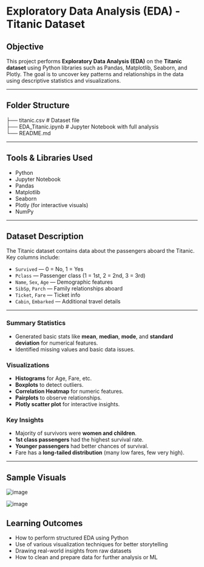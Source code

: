 # Exploratory Data Analysis (EDA) - Titanic Dataset

## Objective

This project performs **Exploratory Data Analysis (EDA)** on the **Titanic dataset** using Python libraries such as Pandas, Matplotlib, Seaborn, and Plotly. The goal is to uncover key patterns and relationships in the data using descriptive statistics and visualizations.

---

## Folder Structure
├── titanic.csv # Dataset file  
├── EDA_Titanic.ipynb # Jupyter Notebook with full analysis  
└── README.md  


---

## Tools & Libraries Used

- Python
- Jupyter Notebook
- Pandas
- Matplotlib
- Seaborn
- Plotly (for interactive visuals)
- NumPy

---

## Dataset Description

The Titanic dataset contains data about the passengers aboard the Titanic. Key columns include:

- `Survived` — 0 = No, 1 = Yes  
- `Pclass` — Passenger class (1 = 1st, 2 = 2nd, 3 = 3rd)  
- `Name`, `Sex`, `Age` — Demographic features  
- `SibSp`, `Parch` — Family relationships aboard  
- `Ticket`, `Fare` — Ticket info  
- `Cabin`, `Embarked` — Additional travel details  

---

### Summary Statistics
- Generated basic stats like **mean**, **median**, **mode**, and **standard deviation** for numerical features.
- Identified missing values and basic data issues.

### Visualizations
- **Histograms** for Age, Fare, etc.
- **Boxplots** to detect outliers.
- **Correlation Heatmap** for numeric features.
- **Pairplots** to observe relationships.
- **Plotly scatter plot** for interactive insights.

### Key Insights
- Majority of survivors were **women and children**.
- **1st class passengers** had the highest survival rate.
- **Younger passengers** had better chances of survival.
- Fare has a **long-tailed distribution** (many low fares, few very high).

---

## Sample Visuals
![image](https://github.com/user-attachments/assets/3934d0ae-e3fe-4479-8700-6285e3c84df6)

![image](https://github.com/user-attachments/assets/b883f0d9-1d40-44fa-9a0d-7488e3e2de51)


## Learning Outcomes

- How to perform structured EDA using Python
- Use of various visualization techniques for better storytelling
- Drawing real-world insights from raw datasets
- How to clean and prepare data for further analysis or ML

